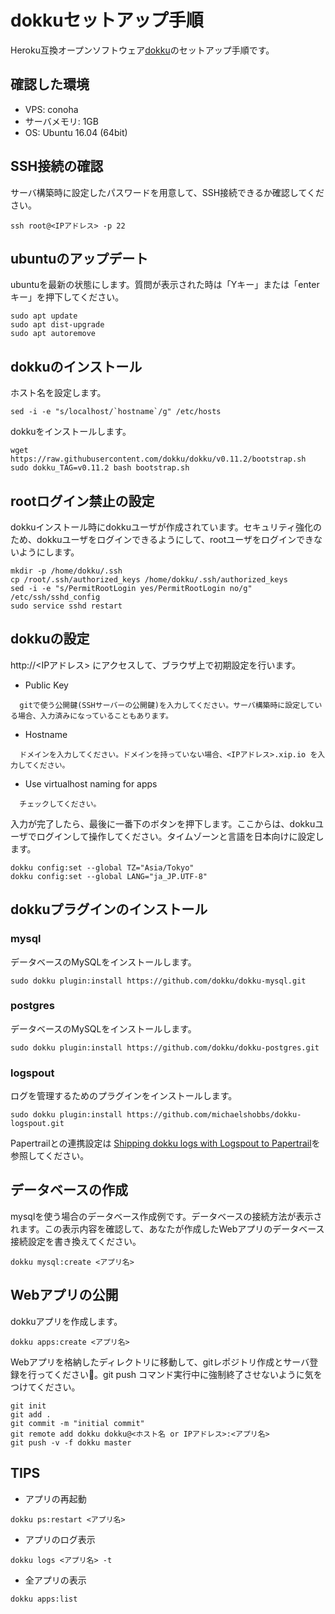 # dokkuセットアップ手順
Heroku互換オープンソフトウェア[dokku](https://github.com/dokku/dokku)のセットアップ手順です。

## 確認した環境
  - VPS: conoha
  - サーバメモリ: 1GB
  - OS: Ubuntu 16.04 (64bit)

## SSH接続の確認
サーバ構築時に設定したパスワードを用意して、SSH接続できるか確認してください。
```shell
ssh root@<IPアドレス> -p 22
```

## ubuntuのアップデート
ubuntuを最新の状態にします。質問が表示された時は「Yキー」または「enterキー」を押下してください。
```shell
sudo apt update
sudo apt dist-upgrade
sudo apt autoremove
```

## dokkuのインストール
ホスト名を設定します。
```shell
sed -i -e "s/localhost/`hostname`/g" /etc/hosts
```

dokkuをインストールします。
```shell
wget https://raw.githubusercontent.com/dokku/dokku/v0.11.2/bootstrap.sh
sudo dokku_TAG=v0.11.2 bash bootstrap.sh
```

## rootログイン禁止の設定
dokkuインストール時にdokkuユーザが作成されています。セキュリティ強化のため、dokkuユーザをログインできるようにして、rootユーザをログインできないようにします。
```shell
mkdir -p /home/dokku/.ssh
cp /root/.ssh/authorized_keys /home/dokku/.ssh/authorized_keys
sed -i -e "s/PermitRootLogin yes/PermitRootLogin no/g" /etc/ssh/sshd_config
sudo service sshd restart
```

## dokkuの設定
http://<IPアドレス> にアクセスして、ブラウザ上で初期設定を行います。

  - Public Key
```shell
  gitで使う公開鍵(SSHサーバーの公開鍵)を入力してください。サーバ構築時に設定している場合、入力済みになっていることもあります。
```

  - Hostname
```shell
  ドメインを入力してください。ドメインを持っていない場合、<IPアドレス>.xip.io を入力してください。
```

  - Use virtualhost naming for apps
```shell
  チェックしてください。
```

入力が完了したら、最後に一番下のボタンを押下します。ここからは、dokkuユーザでログインして操作してください。タイムゾーンと言語を日本向けに設定します。

```shell
dokku config:set --global TZ="Asia/Tokyo"
dokku config:set --global LANG="ja_JP.UTF-8"
```

## dokkuプラグインのインストール

### mysql
データベースのMySQLをインストールします。

```shell
sudo dokku plugin:install https://github.com/dokku/dokku-mysql.git
```

### postgres
データベースのMySQLをインストールします。

```shell
sudo dokku plugin:install https://github.com/dokku/dokku-postgres.git
```

### logspout
ログを管理するためのプラグインをインストールします。

```shell
sudo dokku plugin:install https://github.com/michaelshobbs/dokku-logspout.git
```

Papertrailとの連携設定は
[Shipping dokku logs with Logspout to Papertrail](https://ashleyconnor.co.uk/2016/10/23/shipping-dokku-logs-with-logspout-to-papertrail.html)を参照してください。

## データベースの作成
mysqlを使う場合のデータベース作成例です。データベースの接続方法が表示されます。この表示内容を確認して、あなたが作成したWebアプリのデータベース接続設定を書き換えてください。

```shell
dokku mysql:create <アプリ名>
```

## Webアプリの公開
dokkuアプリを作成します。
```shell
dokku apps:create <アプリ名>
```

Webアプリを格納したディレクトリに移動して、gitレポジトリ作成とサーバ登録を行ってください。git push コマンド実行中に強制終了させないように気をつけてください。

```shell
git init
git add .
git commit -m "initial commit"
git remote add dokku dokku@<ホスト名 or IPアドレス>:<アプリ名>
git push -v -f dokku master
```

## TIPS
- アプリの再起動
```shell
dokku ps:restart <アプリ名>
```

- アプリのログ表示　
```shell
dokku logs <アプリ名> -t
```

- 全アプリの表示
```shell
dokku apps:list
```
